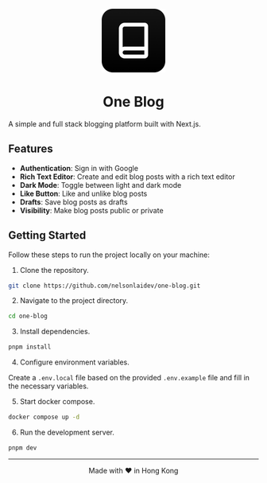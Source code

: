 <p align="center">
  <img src="public/icon.png" height="128">
  <h1 align="center">One Blog</h1>
</p>

A simple and full stack blogging platform built with Next.js.

## Features

- **Authentication**: Sign in with Google
- **Rich Text Editor**: Create and edit blog posts with a rich text editor
- **Dark Mode**: Toggle between light and dark mode
- **Like Button**: Like and unlike blog posts
- **Drafts**: Save blog posts as drafts
- **Visibility**: Make blog posts public or private

## Getting Started

Follow these steps to run the project locally on your machine:

1. Clone the repository.

```bash
git clone https://github.com/nelsonlaidev/one-blog.git
```

2. Navigate to the project directory.

```bash
cd one-blog
```

3. Install dependencies.

```bash
pnpm install
```

4. Configure environment variables.

Create a `.env.local` file based on the provided `.env.example` file and fill in the necessary variables.

5. Start docker compose.

```bash
docker compose up -d
```

6. Run the development server.

```bash
pnpm dev
```

---

<p align="center">
Made with ❤️ in Hong Kong
</p>
